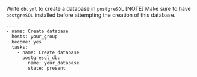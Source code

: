 Write ```db.yml``` to create a database in ```postgreSQL```
[NOTE] Make sure to have ```postgreSQL``` installed before attempting the creation of this database.
```
---
- name: Create database
  hosts: your_group
  become: yes
  tasks:
    - name: Create database
      postgresql_db:
        name: your_database
        state: present
```
